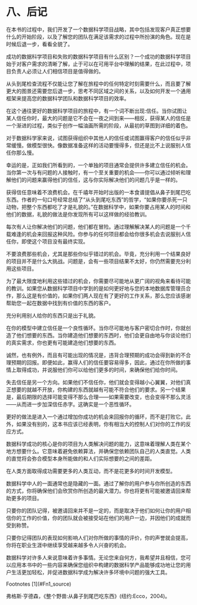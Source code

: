 # 八、后记

在本书的过程中，我们开发了一个数据科学项目战略，其中包括发现客户真正想要什么的开始阶段，以及了解您的团队在满足该需求的过程中所扮演的角色。现在是时候后退一步，看看全貌了。

成功的数据科学项目和失败的数据科学项目有什么区别？一个成功的数据科学项目始于对客户需求的清晰了解，止于可以在可用平台中理解的结果，在此过程中，项目负责人必须让人们相信项目是值得做的。

从头到尾检查流程不仅能让您了解在旅程中的任何特定时刻需要什么，而且要了解更大的图景还需要您后退一步，思考不同区域之间的关系，以及如何开发一个通用框架来提高您的数据科学团队和数据科学项目的效率。

在这个通往更好的数据科学项目的旅程中，有一个词不断出现:信任。当你试图让某人信任你时，最大的问题是它不会在一夜之间到来——相反，获得某人的信任是一个渐进的过程，类似于创作一幅油画所需的阶段，从最初的草图到详细的着色。

对于数据科学家来说，试图获得组织中其他人的信任或试图赢得客户的信任似乎非常缓慢。做模型很快。像数据准备这样的活动要慢得多，但还是比不上说服别人信任你那么慢。

幸运的是，正如我们所看到的，一个单独的项目通常会提供许多建立信任的机会。当你第一次与有问题的人接触时，有一个至关重要的机会——你可以通过倾听和理解他们的问题来赢得他们的信任，这与你实际解决他们的问题几乎是一样的。

获得信任意味着不浪费机会。在千禧年开始时出版的一本食谱提倡从鼻子到尾巴吃东西。作者的一句口号经常总结了“从头到尾吃东西”的哲学，“如果你要杀死一只动物，把整个东西都吃了才是礼貌的。”在数据科学中，如果你要占用某人的时间和他们的数据，礼貌的做法是你发现所有可以这样做的经验教训。

每次有人让你解决他们的问题，他们都在冒险。通过理解解决某人的问题是一个千载难逢的机会来回报这种风险。你参与的任何项目都会给你很多机会去说服别人信任你，即使这个项目没有最终实现。

不要浪费那些机会，尤其是那些你似乎错过的机会。毕竟，充分利用一个结果良好的项目并不是什么大挑战。问题是，会有一些项目结果不太好，你仍然需要充分利用这些项目。

为了最大限度地利用这些错过的机会，你需要尽可能地从更广阔的视角来看待可能的教训。如果您从数据科学项目中学到的是如何更好地与您的本地数据库管理员合作，那么这是有价值的，如果你们两人现在有了更好的工作关系，那么您应该感谢帮助您一起在数据中找到有价值的东西的客户。

充分利用别人给你的东西只是出于礼貌。

在你的模型中建立信任是一个良性循环。当你尽可能地与客户密切合作时，你就创造了他们想要的东西。当你建造他们想要的东西时，他们会更自由地与你谈论他们的真实需求，你也更有可能建造他们想要的东西。

诚然，也有例外，而且有可能出现的情况是，违背合理预期的成功会得到新的不合理预期的回报。即便如此，赢得人们的信任要容易得多，因此，通过在你所做的事情上取得成功，并说服他们你可以给他们更多的时间，来确保他们给你时间。

失去信任是另一个方向。如果他们不信任你，他们就会变得越小心翼翼，对他们真正想要的就越不开放，你构建的东西就越有可能不符合他们的要求。另一个结果是，最后期限的选择可能变得不那么合理——如果需要改变，也会变得不那么灵活——从而进一步加深信任赤字。这确实是一个恶性循环。

更好的做法是进入一个通过增加你成功的机会来回报你的循环，而不是打败它。此外，如果没有别的，这本书应该已经表明，你有相当大的控制人们对你的工作的反应方式。

数据科学成功的核心是你的项目为人类解决问题的能力，这意味着理解人类在某个地方想要什么。它意味着避免依赖算法，并确保您依赖团队自己的人类直觉。人类的直觉将会弥合模型本身所能做的和人们实际想要的之间的差距。

在人类方面取得成功需要更多的人类互动，而不是花更多的时间开发模型。

数据科学中人的一面通常也是隐藏的一面。通过了解你的用户参与你所创造的东西的方式，你将确保他们会欣赏你所创造的最大潜力。你也将更有可能被邀请回来帮助更多的项目。

只要你的团队记得，被邀请回来并不是一定的，而是取决于他们如何让你的用户相信你的工作的价值，你的团队就会被接受站在他们的用户一边，并因他们的成就而受到称赞。

只要你记得团队的表现如何影响人们对你所做的事情的评价，你的声誉就会提高，你将在职业生涯中继续享受越来越多令人兴奋的机会。

数据科学对许多人来说意味着许多事情。无论您来自何方，我希望并且相信，您可以应用本书中的一些内容来确保您组织中构建的数据科学产品能够成功地让您的用户生活更加轻松，并促进数据科学成为解决许多环境中问题的强大工具。

<aside class="FootnoteSection" epub:type="footnotes">Footnotes [1](#Fn1_source)

弗格斯·亨德森，《整个野兽:从鼻子到尾巴吃东西》(纽约:Ecco，2004)。

 </aside>
